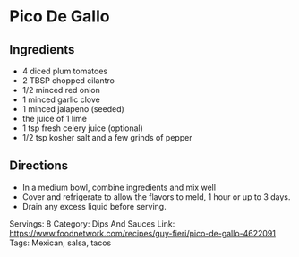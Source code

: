 # Pico De Gallo
## Ingredients
- 4 diced plum tomatoes
- 2 TBSP chopped cilantro
- 1/2 minced red onion
- 1 minced garlic clove
- 1 minced jalapeno (seeded)
- the juice of 1 lime
- 1 tsp fresh celery juice (optional)
- 1/2 tsp kosher salt and a few grinds of pepper
## Directions
- In a medium bowl, combine ingredients and mix well
- Cover and refrigerate to allow the flavors to meld, 1 hour or up to 3 days.
- Drain any excess liquid before serving.

Servings: 8
Category: Dips And Sauces
Link: https://www.foodnetwork.com/recipes/guy-fieri/pico-de-gallo-4622091
Tags: Mexican, salsa, tacos
